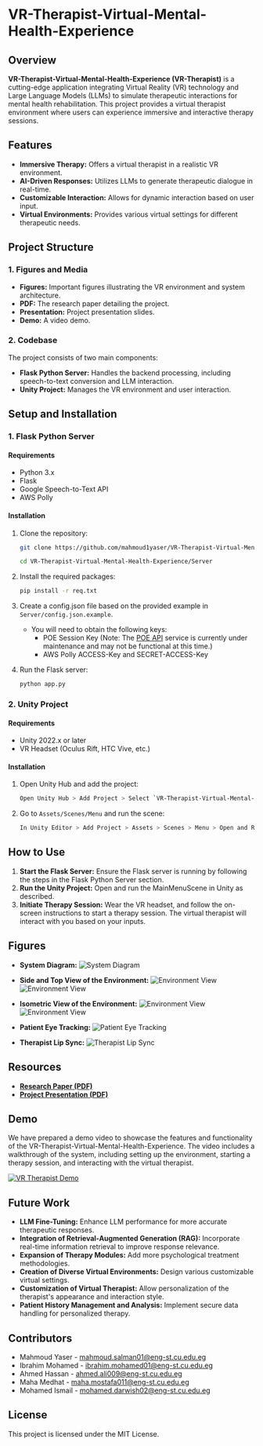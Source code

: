 # VR-Therapist-Virtual-Mental-Health-Experience

## Overview

**VR-Therapist-Virtual-Mental-Health-Experience (VR-Therapist)** is a cutting-edge application integrating Virtual Reality (VR) technology and Large Language Models (LLMs) to simulate therapeutic interactions for mental health rehabilitation. This project provides a virtual therapist environment where users can experience immersive and interactive therapy sessions.

## Features

- **Immersive Therapy:** Offers a virtual therapist in a realistic VR environment.
- **AI-Driven Responses:** Utilizes LLMs to generate therapeutic dialogue in real-time.
- **Customizable Interaction:** Allows for dynamic interaction based on user input.
- **Virtual Environments:** Provides various virtual settings for different therapeutic needs.

## Project Structure

### 1. Figures and Media

- **Figures:** Important figures illustrating the VR environment and system architecture.
- **PDF:** The research paper detailing the project.
- **Presentation:** Project presentation slides.
- **Demo:** A video demo.

### 2. Codebase

The project consists of two main components:
- **Flask Python Server:** Handles the backend processing, including speech-to-text conversion and LLM interaction.
- **Unity Project:** Manages the VR environment and user interaction.

## Setup and Installation

### 1. Flask Python Server

#### Requirements

- Python 3.x
- Flask
- Google Speech-to-Text API
- AWS Polly

#### Installation

1. Clone the repository:
   ```bash
   git clone https://github.com/mahmoud1yaser/VR-Therapist-Virtual-Mental-Health-Experience

   cd VR-Therapist-Virtual-Mental-Health-Experience/Server
   ```

2. Install the required packages:
   ```bash
   pip install -r req.txt
   ```

3. Create a config.json file based on the provided example in ```Server/config.json.example```.
    - You will need to obtain the following keys:
        - POE Session Key (Note: The [POE API](https://github.com/snowby666/poe-api-wrapper) service is currently under maintenance and may not be functional at this time.)
        - AWS Polly ACCESS-Key and SECRET-ACCESS-Key

4. Run the Flask server:
   ```bash
   python app.py
   ```

### 2. Unity Project

#### Requirements

- Unity 2022.x or later
- VR Headset (Oculus Rift, HTC Vive, etc.)

#### Installation

1. Open Unity Hub and add the project:
   ```bash
   Open Unity Hub > Add Project > Select `VR-Therapist-Virtual-Mental-Health-Experience/VR-Game`
   ```

2. Go to `Assets/Scenes/Menu` and run the scene:
   ```bash
   In Unity Editor > Add Project > Assets > Scenes > Menu > Open and Run
   ```

## How to Use

1. **Start the Flask Server:** Ensure the Flask server is running by following the steps in the Flask Python Server section.
2. **Run the Unity Project:** Open and run the MainMenuScene in Unity as described.
3. **Initiate Therapy Session:** Wear the VR headset, and follow the on-screen instructions to start a therapy session. The virtual therapist will interact with you based on your inputs.

## Figures

- **System Diagram:**
  ![System Diagram](assets/images/system_digram.png)
  
- **Side and Top View of the Environment:**
  ![Environment View](assets/images/top_env.png)
  ![Environment View](assets/images/side_env.png)
  
- **Isometric View of the Environment:**
  ![Environment View](assets/images/env_3d2.png)
  ![Environment View](assets/images/env_3d1.png)

- **Patient Eye Tracking:**
  ![Patient Eye Tracking](assets/images/eye_tracker.png)
  
- **Therapist Lip Sync:**
  ![Therapist Lip Sync](assets/images/lip_sync.png)

## Resources

- **[Research Paper (PDF)](assets/pdf/Project_Paper.pdf)**
- **[Project Presentation (PDF)](assets/pdf/Project_Slides.pdf)**

## Demo
We have prepared a demo video to showcase the features and functionality of the VR-Therapist-Virtual-Mental-Health-Experience. The video includes a walkthrough of the system, including setting up the environment, starting a therapy session, and interacting with the virtual therapist.

[![VR Therapist Demo](https://img.youtube.com/vi/x633kQ59pfw/0.jpg)](https://www.youtube.com/watch?v=x633kQ59pfw)

## Future Work
- **LLM Fine-Tuning:** Enhance LLM performance for more accurate therapeutic responses.
- **Integration of Retrieval-Augmented Generation (RAG):** Incorporate real-time information retrieval to improve response relevance.
- **Expansion of Therapy Modules:** Add more psychological treatment methodologies.
- **Creation of Diverse Virtual Environments:** Design various customizable virtual settings.
- **Customization of Virtual Therapist:** Allow personalization of the therapist's appearance and interaction style.
- **Patient History Management and Analysis:** Implement secure data handling for personalized therapy.

## Contributors

- Mahmoud Yaser - [mahmoud.salman01@eng-st.cu.edu.eg](mailto:mahmoud.salman01@eng-st.cu.edu.eg)
- Ibrahim Mohamed - [ibrahim.mohamed01@eng-st.cu.edu.eg](mailto:ibrahim.mohamed01@eng-st.cu.edu.eg)
- Ahmed Hassan - [ahmed.ali009@eng-st.cu.edu.eg](mailto:ahmed.ali009@eng-st.cu.edu.eg)
- Maha Medhat - [maha.mostafa011@eng-st.cu.edu.eg](mailto:maha.mostafa011@eng-st.cu.edu.eg)
- Mohamed Ismail - [mohamed.darwish02@eng-st.cu.edu.eg](mailto:mohamed.darwish02@eng-st.cu.edu.eg)

## License

This project is licensed under the MIT License.
